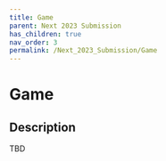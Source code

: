 ```yaml
---
title: Game
parent: Next 2023 Submission
has_children: true
nav_order: 3
permalink: /Next_2023_Submission/Game
---
```

# Game
## Description
TBD

